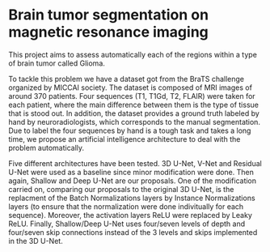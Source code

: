 # Brain tumor segmentation on magnetic resonance imaging
This project aims to assess automatically each of the regions within a type of brain tumor called Glioma.

To tackle this problem we have a dataset got from the BraTS challenge organized by MICCAI society. The dataset is composed of MRI images of around 370 patients. Four sequences (T1, T1Gd, T2, FLAIR) were taken for each patient, where the main difference between them is the type of tissue that is stood out. In addition, the dataset provides a ground truth labeled by hand by neuroradiologists, which corresponds to the manual segmentation. Due to label the four sequences by hand is a tough task and takes a long time, we propose an artificial intelligence architecture to deal with the problem automatically.

Five different architectures have been tested. 3D U-Net, V-Net and Residual U-Net were used as a baseline since minor modification were done. Then again, Shallow and Deep U-Net are our proposals. One of the modification carried on, comparing our proposals to the original 3D U-Net, is the replacment of the Batch Normalizations layers by Instance Normalizations layers (to ensure that the normalization were done indivitually for each sequence). Moreover, the activation layers ReLU were replaced by Leaky ReLU. Finally, Shallow/Deep U-Net uses four/seven levels of depth and four/seven skip connections instead of the 3 levels and skips implemented in the 3D U-Net.
